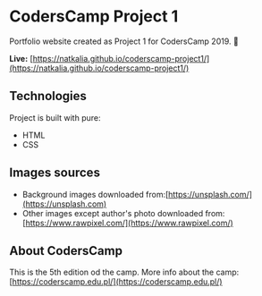# CodersCamp Project 1

Portfolio website created as Project 1 for CodersCamp 2019. :balloon:

**Live:** [https://natkalia.github.io/coderscamp-project1/](https://natkalia.github.io/coderscamp-project1/)
	
## Technologies
Project is built with pure:
* HTML
* CSS

## Images sources
* Background images downloaded from:[https://unsplash.com/](https://unsplash.com)
* Other images except author's photo downloaded from:[https://www.rawpixel.com/](https://www.rawpixel.com/)

## About CodersCamp
This is the 5th edition od the camp. 
More info about the camp: [https://coderscamp.edu.pl/](https://coderscamp.edu.pl/)